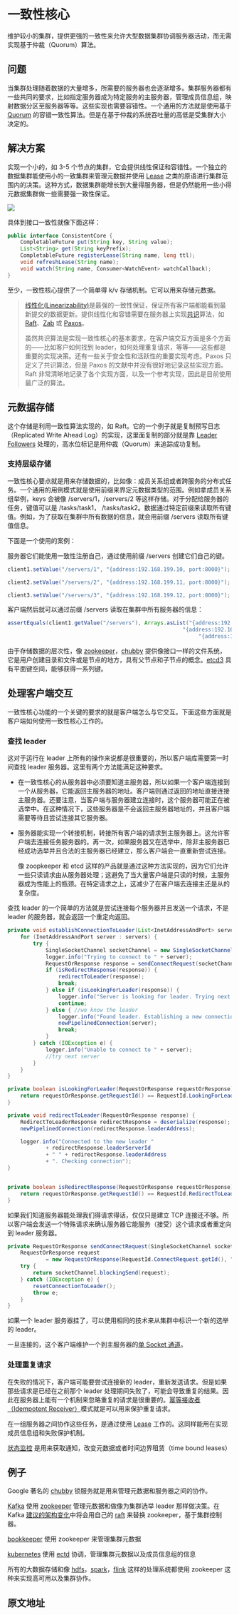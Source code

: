 # 一致性核心

维护较小的集群，提供更强的一致性来允许大型数据集群协调服务器活动，而无需实现基于仲裁（Quorum）算法。

## 问题

当集群处理随着数据的大量增多，所需要的服务器也会逐渐增多。集群服务器都有一些共同的要求，比如指定服务器成为特定服务的主服务器，管理成员信息组，映射数据分区至服务器等等。这些实现也需要容错性。一个通用的方法就是使用基于 [Quorum](Quorum.md) 的容错一致性算法。但是在基于仲裁的系统吞吐量的高低是受集群大小决定的。

## 解决方案

实现一个小的，如 3-5 个节点的集群，它会提供线性保证和容错性。一个独立的数据集群能使用小的一致集群来管理元数据并使用 [Lease](Lease.md) 之类的原语进行集群范围内的决策。这种方式，数据集群能增长到大量得服务器，但是仍然能用一些小得元数据集群做一些需要强一致性保证。

![](../asserts/ConsistentCore.png)

具体到接口一致性就像下面这样：

```java
public interface ConsistentCore {
    CompletableFuture put(String key, String value);
    List<String> get(String keyPrefix);
    CompletableFuture registerLease(String name, long ttl);
    void refreshLease(String name);
    void watch(String name, Consumer<WatchEvent> watchCallback);
}
```

至少，一致性核心提供了一个简单得 k/v 存储机制。它可以用来存储元数据。

> [线性化(Linearizability)](https://jepsen.io/consistency/models/linearizable)是最强的一致性保证，保证所有客户端都能看到最新提交的数据更新。提供线性化和容错需要在服务器上实现[共识](https://en.wikipedia.org/wiki/Consensus_(computer_science))算法，如 [Raft](https://raft.github.io/)、[Zab](https://zookeeper.apache.org/doc/r3.4.13/zookeeperInternals.html#sc_atomicBroadcast) 或 [Paxos](https://en.wikipedia.org/wiki/Paxos_(computer_science))。
>
> 虽然共识算法是实现一致性核心的基本要求，在客户端交互方面是多个方面的——比如客户如何找到 leader，如何处理重复请求，等等——这些都是重要的实现决策。还有一些关于安全性和活跃性的重要实现考虑。Paxos 只定义了共识算法，但是 Paxos 的文献中并没有很好地记录这些实现方面。Raft 非常清晰地记录了各个实现方面，以及一个参考实现，因此是目前使用最广泛的算法。

## 元数据存储

这个存储是利用一致性算法实现的，如 Raft。它的一个例子就是复制预写日志（Replicated Write Ahead Log）的实现，这里面复制的部分就是靠 [Leader Followers]() 处理的，高水位标记是用仲裁（Quorum）来追踪成功复制。

### 支持层级存储

一致性核心要点就是用来存储数据的，比如像：成员关系组或者跨服务的分布式任务。一个通用的用例模式就是使用前缀来界定元数据类型的范围。例如拿成员关系组举例，keys 会被像 /servers/1，/servers/2 等这样存储。对于分配给服务器的任务，键值可以是 /tasks/task1， /tasks/task2。数据通过特定前缀来读取所有键值。例如，为了获取在集群中所有数据的信息，就会用前缀 /servers 读取所有键值信息。

下面是一个使用的案例：

服务器它们能使用一致性注册自己，通过使用前缀 /servers 创建它们自己的键。

```java
client1.setValue("/servers/1", "{address:192.168.199.10, port:8000}");

client2.setValue("/servers/2", "{address:192.168.199.11, port:8000}");

client3.setValue("/servers/3", "{address:192.168.199.12, port:8000}");
```

客户端然后就可以通过前缀 /servers 读取在集群中所有服务器的信息：

```java
assertEquals(client1.getValue("/servers"), Arrays.asList("{address:192.168.199.12, port:8000}", 
													   "{address:192.168.199.11, port:8000}",
                                                            "{address:192.168.199.10, port:8000}"));
```

由于存储数据的层次性，像 [zookeeper](https://zookeeper.apache.org/)，[chubby](https://research.google/pubs/pub27897/) 提供像接口一样的文件系统，它是用户创建目录和文件或是节点的地方，具有父节点和子节点的概念。[etcd3](https://coreos.com/blog/etcd3-a-new-etcd.html) 具有平面键空间，能够获得一系列键。

## 处理客户端交互

一致性核心功能的一个关键的要求的就是客户端怎么与它交互。下面这些方面就是客户端如何使用一致性核心工作的。

### 查找 leader

这对于运行在 leader 上所有的操作来说都是很重要的，所以客户端库需要第一时间查找 leader 服务器。这里有两个方法能满足这种要求。

- 在一致性核心的从服务器中必须要知道主服务器，所以如果一个客户端连接到一个从服务器，它能返回主服务器的地址。客户端则通过返回的地址直接连接主服务器。还要注意，当客户端与服务器建立连接时，这个服务器可能正在被选举中。在这种情况下，这些服务器是不会返回主服务器地址的，并且客户端需要等待且尝试连接其它服务器。

- 服务器能实现一个转接机制，转接所有客户端的请求到主服务器上。这允许客户端去连接任务服务器的。再一次，如果服务器又在选举中，除非主服务器已经成功选举并且合法的主服务器已经建立，那么客户端会一直重新尝试连接。

  像 zoopkeeper 和 etcd 这样的产品就是通过这种方法实现的，因为它们允许一些只读请求由从服务器处理；这避免了当大量客户端是只读的时候，主服务器成为性能上的瓶颈。在特定请求之上，这减少了在客户端去连接主还是从的复杂度。

查找 leader 的一个简单的方法就是尝试连接每个服务器并且发送一个请求，不是 leader 的服务器，就会返回一个重定向返回。

```java
private void establishConnectionToLeader(List<InetAddressAndPort> servers) {
    for (InetAddressAndPort server : servers) {
        try {
            SingleSocketChannel socketChannel = new SingleSocketChannel(server, 10);
            logger.info("Trying to connect to " + server);
            RequestOrResponse response = sendConnectRequest(socketChannel);
            if (isRedirectResponse(response)) {
                redirectToLeader(response);
                break;
            } else if (isLookingForLeader(response)) {
                logger.info("Server is looking for leader. Trying next server");
                continue;
            } else { //we know the leader
                logger.info("Found leader. Establishing a new connection.");
                newPipelinedConnection(server);
                break;
            }
        } catch (IOException e) {
            logger.info("Unable to connect to " + server);
            //try next server
        }
    }
}

private boolean isLookingForLeader(RequestOrResponse requestOrResponse) {
    return requestOrResponse.getRequestId() == RequestId.LookingForLeader.getId();
}

private void redirectToLeader(RequestOrResponse response) {
    RedirectToLeaderResponse redirectResponse = deserialize(response);
    newPipelinedConnection(redirectResponse.leaderAddress);

    logger.info("Connected to the new leader "
            + redirectResponse.leaderServerId
            + " " + redirectResponse.leaderAddress
            + ". Checking connection");
}


private boolean isRedirectResponse(RequestOrResponse requestOrResponse) {
    return requestOrResponse.getRequestId() == RequestId.RedirectToLeader.getId();
}
```

如果我们知道服务器能处理我们得请求得话，仅仅只是建立 TCP 连接还不够。所以客户端会发送一个特殊请求来确认服务器它能服务（接受）这个请求或者重定向到 leader 服务器。

```java
private RequestOrResponse sendConnectRequest(SingleSocketChannel socketChannel) throws IOException {
    RequestOrResponse request
            = new RequestOrResponse(RequestId.ConnectRequest.getId(), "CONNECT", 0);
    try {
        return socketChannel.blockingSend(request);
    } catch (IOException e) {
        resetConnectionToLeader();
        throw e;
    }
}
```

如果一个 leader 服务器挂了，可以使用相同的技术来从集群中标识一个新的选举的 leader。

一旦连接的，这个客户端维护一个到主服务器的[单 Socket 通道](Single-Socket-Channel.md)。

### 处理重复请求

在失败的情况下，客户端可能要尝试连接新的 leader，重新发送请求。但是如果那些请求是已经在之前那个 leader 处理期间失败了，可能会导致重复的结果。因此在服务器上能有一个机制来忽略重复的请求是很重要的。[幂等接收者（Idempotent Receiver）](idempotent-receiver.dm)模式就是可以用来保护重复请求。

在一组服务器之间协作这些任务，是通过使用 [Lease](time-bound-lease.md) 工作的。这同样能用在实现成员信息组和失败保护机制。

[状态监控](state-watch.md) 是用来获取通知，改变元数据或者时间边界租赁（time bound leases）

## 例子

Google 著名的 [chubby](https://research.google/pubs/pub27897/) 锁服务就是用来管理元数据和服务器之间的协作。

[Kafka](https://kafka.apache.org/) 使用 [zookeeper](https://zookeeper.apache.org/) 管理元数据和做像为集群选举 leader 那样做决策。在 Kafka [建议的架构变化](https://cwiki.apache.org/confluence/display/KAFKA/KIP-500%3A+Replace+ZooKeeper+with+a+Self-Managed+Metadata+Quorum)中将会用自己的 [raft](https://raft.github.io/) 来替换 zookeeper，基于集群控制器。

[bookkeeper](https://bookkeeper.apache.org/) 使用 zookeeper 来管理集群元数据

[kubernetes](https://kubernetes.io/) 使用 [ectd](https://etcd.io/) 协调，管理集群元数据以及成员信息组的信息

所有的大数据存储和像 [hdfs](https://hadoop.apache.org/docs/r3.0.0/hadoop-project-dist/hadoop-hdfs/HDFSHighAvailabilityWithNFS.html)，[spark](http://spark.apache.org/docs/latest/spark-standalone.html#standby-masters-with-zookeeper)，[flink](https://ci.apache.org/projects/flink/flink-docs-release-1.11/ops/jobmanager_high_availability.html) 这样的处理系统都使用 zookeeper 这种来实现高可用以及集群协作。

## 原文地址

